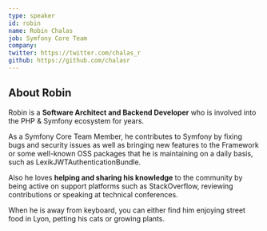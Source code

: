 ```yaml
---
type: speaker
id: robin
name: Robin Chalas
job: Symfony Core Team
company:
twitter: https://twitter.com/chalas_r
github: https://github.com/chalasr
---
```


## About Robin

Robin is a **Software Architect and Backend Developer** who is involved into the PHP & Symfony ecosystem for years.

As a Symfony Core Team Member, he contributes to Symfony by fixing bugs and security issues as well as bringing new features to the Framework or some well-known OSS packages that he is maintaining on a daily basis, such as LexikJWTAuthenticationBundle.

Also he loves **helping and sharing his knowledge** to the community by being active on support platforms such as StackOverflow, reviewing contributions or speaking at technical conferences.

When he is away from keyboard, you can either find him enjoying street food in Lyon, petting his cats or growing plants.
